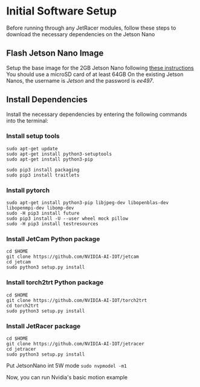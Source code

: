 # Initial Software Setup
Before running through any JetRacer modules, follow these steps to download the necessary dependencies on the Jetson Nano

## Flash Jetson Nano Image
Setup the base image for the 2GB Jetson Nano following [these instructions](https://developer.nvidia.com/embedded/learn/get-started-jetson-nano-2gb-devkit#intro)
You should use a microSD card of at least 64GB
On the existing Jetson Nanos, the username is *Jetson* and the password is *ee497*.

## Install Dependencies
Install the necessary dependencies by entering the following commands into the terminal:

### Install setup tools
```
sudo apt-get update
sudo apt-get install python3-setuptools
sudo apt-get install python3-pip

sudo pip3 install packaging
sudo pip3 install traitlets
```

### Install pytorch
```
sudo apt-get install python3-pip libjpeg-dev libopenblas-dev libopenmpi-dev libomp-dev
sudo -H pip3 install future
sudo pip3 install -U --user wheel mock pillow
sudo -H pip3 install testresources
```

### Install JetCam Python package
```
cd $HOME
git clone https://github.com/NVIDIA-AI-IOT/jetcam
cd jetcam
sudo python3 setup.py install
```

### Install torch2trt Python package
```
cd $HOME
git clone https://github.com/NVIDIA-AI-IOT/torch2trt
cd torch2trt
sudo python3 setup.py install
```

### Install JetRacer package
```
cd $HOME
git clone https://github.com/NVIDIA-AI-IOT/jetracer
cd jetracer
sudo python3 setup.py install
```

Put JetsonNano int 5W mode
`sudo nvpmodel -m1`

Now, you can run Nvidia's basic motion example